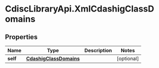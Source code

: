 # CdiscLibraryApi.XmlCdashigClassDomains

## Properties

Name | Type | Description | Notes
------------ | ------------- | ------------- | -------------
**self** | [**CdashigClassDomains**](CdashigClassDomains.md) |  | [optional] 


